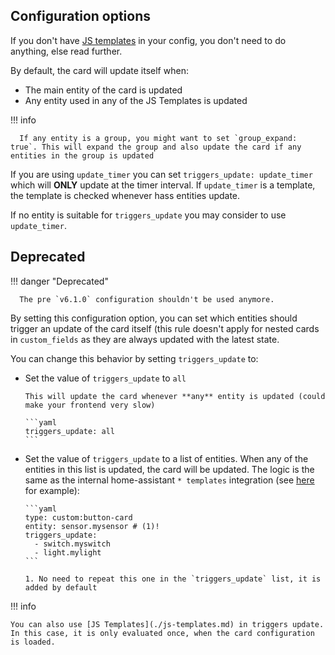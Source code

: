 ## Configuration options

If you don't have [JS templates](./js-templates.md) in your config, you don't need to do anything, else read further.

By default, the card will update itself when:

- The main entity of the card is updated
- Any entity used in any of the JS Templates is updated

!!! info

      If any entity is a group, you might want to set `group_expand: true`. This will expand the group and also update the card if any entities in the group is updated

If you are using `update_timer` you can set `triggers_update: update_timer` which will **ONLY** update at the timer interval. If `update_timer` is a template, the template is checked whenever hass entities update.

If no entity is suitable for `triggers_update` you may consider to use `update_timer`.

## Deprecated

!!! danger "Deprecated"

      The pre `v6.1.0` configuration shouldn't be used anymore.

By setting this configuration option, you can set which entities should trigger an update of the card itself (this rule doesn't apply for nested cards in `custom_fields` as they are always updated with the latest state.

You can change this behavior by setting `triggers_update` to:

- Set the value of `triggers_update` to `all`

      This will update the card whenever **any** entity is updated (could make your frontend very slow)

      ```yaml
      triggers_update: all
      ```

- Set the value of `triggers_update` to a list of entities. When any of the entities in this list is updated, the card will be updated. The logic is the same as the internal home-assistant `* templates` integration (see [here](https://www.home-assistant.io/integrations/binary_sensor.template/#entity_id) for example):

      ```yaml
      type: custom:button-card
      entity: sensor.mysensor # (1)!
      triggers_update:
        - switch.myswitch
        - light.mylight
      ```

      1. No need to repeat this one in the `triggers_update` list, it is added by default

!!! info

    You can also use [JS Templates](./js-templates.md) in triggers update. In this case, it is only evaluated once, when the card configuration is loaded.
